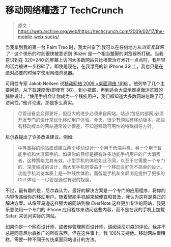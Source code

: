 # 移动网络糟透了 TechCrunch

> 原文：<https://web.archive.org/web/https://techcrunch.com/2009/02/17/the-mobile-web-sucks/>

当我拿到我的第一台 Palm Treo 时，我太兴奋了:我可以在任何地方从*浏览互联网了*！这个快乐的时刻很快被意识到 Blazer 是一个相当蹩脚的浏览器所打破。当我意识到在 320×240 的屏幕上访问大多数网站只比根管治疗术好一点点时，我年轻的活力被进一步粉碎了。即使是现在，在我漂亮的新 iPhone 3G 上，我也只是在绝对必要的时候才使用网络浏览器。

可用性专家 Jakob Neilsen 说[移动网络 2009 =桌面网络 1998](https://web.archive.org/web/20230115101054/http://www.useit.com/alertbox/mobile-usability.html) 。他列举了几个主要问题，从下载速度慢(即使有 3G)，到小视窗，再到适合大显示器桌面浏览器的臃肿设计。“使用手机会让你成为一个残疾用户，我们都知道大多数网站忽略了可访问性，”他评论道。那是多么真实。

> 尽管设备会变得更好，但巨大的进步必须来自网站。站点(包括内部网)必须开发专门的设计来优化移动用户体验。今天，很少有网站有移动版本，那些有移动版本的网站通常设计很差，不知道移动可用性的特殊指导方针。

尼尔森提出了许多改进建议。例如:

> 中等富裕的网站应该建立两个移动设计:一个用于低端手机，另一个用于智能手机和大屏幕手机。如果你的目标是拥有许多功能手机用户的广大消费者，这种策略尤其有效。小型手机的体验如此不同，以至于它需要一个专门的、深度缩减的设计，而大型手机则受益于一个移动友好但不简单的设计。功能手机浏览本质上是一种线性体验，而智能手机和全屏浏览提供了更多的 GUI 体验——尽管是通过有限的视窗。

不过，最有趣的是，尼尔森认为，最好的解决方案是一个专门的应用程序，将你的内容传递给你的移动用户。随着智能手机越来越便宜和普及，我认为这将是真正的解决方案。从像亚马逊这样强大的网站到像 EverNote 这样更加专注的网站，我更乐意使用一个专门的 iPhone 应用程序来访问这些内容，而不是在我的手机上加载 Safari 来访问实际的网站。

如果你是一个网页设计师，或者你管理网页设计师，请阅读尼尔森的评论。我并不总是同意尼尔森推广的所有东西，但在这件事上，我 100%支持他。移动网站很糟糕，需要一种不同于传统桌面网站设计的方法。